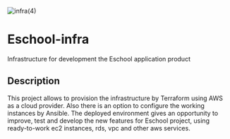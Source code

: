 ![infra(4)](https://github.com/yurkooo97/infra-app/assets/43648928/1d331e7e-0e86-4fb9-87e4-679587f49893)
# Eschool-infra
Infrastructure for development the Eschool application product
## Description
This project allows to provision the infrastructure by Terraform using AWS as a cloud provider. Also there is an option to configure the working instances by Ansible. The deployed environment gives an opportunity to improve, test and develop the new features for Eschool project, using ready-to-work ec2 instances, rds, vpc and other aws services.
